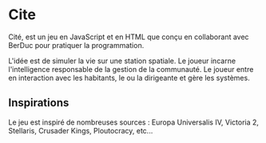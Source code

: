 # Cite

Cité, est un jeu en JavaScript et en HTML que conçu en collaborant avec BerDuc pour pratiquer la programmation. 

L'idée est de simuler la vie sur une station spatiale. Le joueur incarne l'intelligence responsable de la gestion de la communauté. Le joueur entre en interaction avec les habitants, le ou la dirigeante et gère les systèmes.

## Inspirations

Le jeu est inspiré de nombreuses sources : Europa Universalis IV, Victoria 2, Stellaris, Crusader Kings, Ploutocracy, etc...